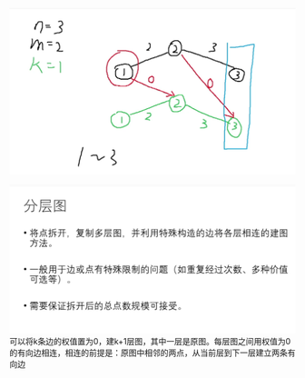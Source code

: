 ![image.png](https://raw.githubusercontent.com/ren77281/pigco-image/main/img/20230906182442.png)

![image.png](https://raw.githubusercontent.com/ren77281/pigco-image/main/img/20230906182413.png)
可以将k条边的权值置为0，建k+1层图，其中一层是原图。每层图之间用权值为0的有向边相连，相连的前提是：原图中相邻的两点，从当前层到下一层建立两条有向边